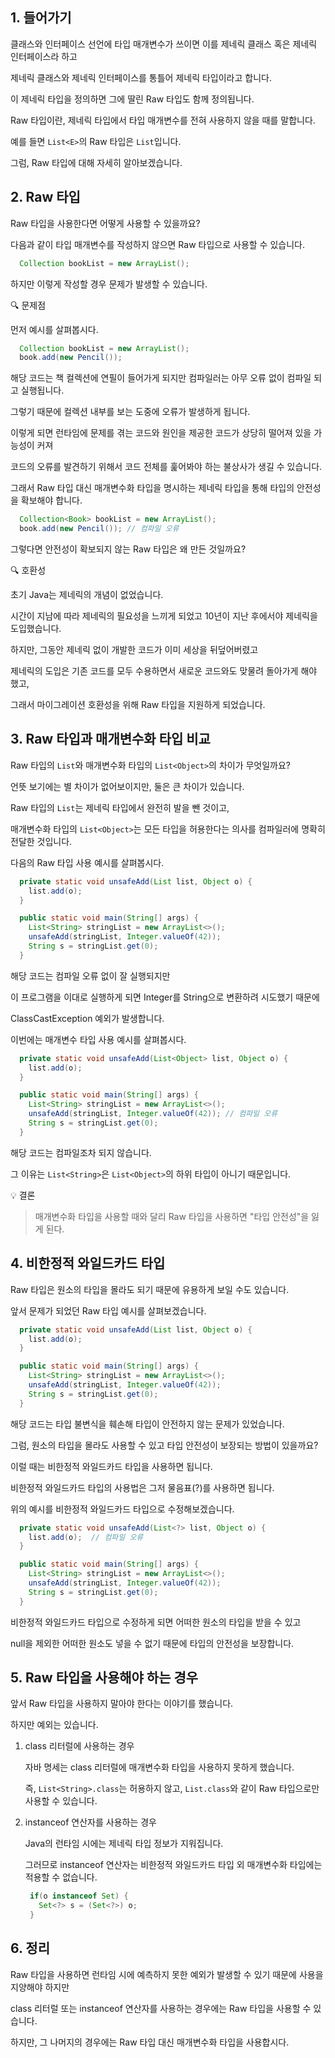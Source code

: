 ## 1. 들어가기

클래스와 인터페이스 선언에 타입 매개변수가 쓰이면 이를 제네릭 클래스 혹은 제네릭 인터페이스라 하고

제네릭 클래스와 제네릭 인터페이스를 통틀어 제네릭 타입이라고 합니다.

이 제네릭 타입을 정의하면 그에 딸린 Raw 타입도 함께 정의됩니다.

Raw 타입이란, 제네릭 타입에서 타입 매개변수를 전혀 사용하지 않을 때를 말합니다.

예를 들면 `List<E>`의 Raw 타입은 `List`입니다.

그럼, Raw 타입에 대해 자세히 알아보겠습니다.

## 2. Raw 타입

Raw 타입을 사용한다면 어떻게 사용할 수 있을까요?

다음과 같이 타입 매개변수를 작성하지 않으면 Raw 타입으로 사용할 수 있습니다.

```java
  Collection bookList = new ArrayList();
```

하지만 이렇게 작성할 경우 문제가 발생할 수 있습니다.

🔍 문제점

먼저 예시를 살펴봅시다.

```java
  Collection bookList = new ArrayList();
  book.add(new Pencil());
```

해당 코드는 책 컬렉션에 연필이 들어가게 되지만 컴파일러는 아무 오류 없이 컴파일 되고 실행됩니다.

그렇기 때문에 컬렉션 내부를 보는 도중에 오류가 발생하게 됩니다.

이렇게 되면 런타임에 문제를 겪는 코드와 원인을 제공한 코드가 상당히 떨어져 있을 가능성이 커져

코드의 오류를 발견하기 위해서 코드 전체를 훑어봐야 하는 불상사가 생길 수 있습니다.

그래서 Raw 타입 대신 매개변수화 타입을 명시하는 제네릭 타입을 통해 타입의 안전성을 확보해야 합니다.

```java
  Collection<Book> bookList = new ArrayList();
  book.add(new Pencil()); // 컴파일 오류
```

그렇다면 안전성이 확보되지 않는 Raw 타입은 왜 만든 것일까요?

🔍 호환성

초기 Java는 제네릭의 개념이 없었습니다.

시간이 지남에 따라 제네릭의 필요성을 느끼게 되었고 10년이 지난 후에서야 제네릭을 도입했습니다.

하지만, 그동안 제네릭 없이 개발한 코드가 이미 세상을 뒤덮어버렸고

제네릭의 도입은 기존 코드를 모두 수용하면서 새로운 코드와도 맞물려 돌아가게 해야 했고,

그래서 마이그레이션 호환성을 위해 Raw 타입을 지원하게 되었습니다.

## 3. Raw 타입과 매개변수화 타입 비교

Raw 타입의 `List`와 매개변수화 타입의 `List<Object>`의 차이가 무엇일까요?

언뜻 보기에는 별 차이가 없어보이지만, 둘은 큰 차이가 있습니다.

Raw 타입의 `List`는 제네릭 타입에서 완전히 발을 뺀 것이고,

매개변수화 타입의 `List<Object>`는 모든 타입을 허용한다는 의사를 컴파일러에 명확히 전달한 것입니다.

다음의 Raw 타입 사용 예시를 살펴봅시다.

```java
  private static void unsafeAdd(List list, Object o) {
    list.add(o);
  }

  public static void main(String[] args) {
    List<String> stringList = new ArrayList<>();
    unsafeAdd(stringList, Integer.valueOf(42));
    String s = stringList.get(0);
  }
```

해당 코드는 컴파일 오류 없이 잘 실행되지만 

이 프로그램을 이대로 실행하게 되면 Integer를 String으로 변환하려 시도했기 때문에

ClassCastException 예외가 발생합니다.

이번에는 매개변수 타입 사용 예시를 살펴봅시다.

```java
  private static void unsafeAdd(List<Object> list, Object o) {
    list.add(o);
  }

  public static void main(String[] args) {
    List<String> stringList = new ArrayList<>();
    unsafeAdd(stringList, Integer.valueOf(42)); // 컴파일 오류
    String s = stringList.get(0);
  }
```

해당 코드는 컴파일조차 되지 않습니다.

그 이유는 `List<String>`은 `List<Object>`의 하위 타입이 아니기 때문입니다.

💡 결론

> 매개변수화 타입을 사용할 때와 달리 Raw 타입을 사용하면 "타입 안전성"을 잃게 된다.

## 4. 비한정적 와일드카드 타입

Raw 타입은 원소의 타입을 몰라도 되기 때문에 유용하게 보일 수도 있습니다.

앞서 문제가 되었던 Raw 타입 예시를 살펴보겠습니다.

```java
  private static void unsafeAdd(List list, Object o) {
    list.add(o);
  }

  public static void main(String[] args) {
    List<String> stringList = new ArrayList<>();
    unsafeAdd(stringList, Integer.valueOf(42));
    String s = stringList.get(0);
  }
```

해당 코드는 타입 불변식을 훼손해 타입이 안전하지 않는 문제가 있었습니다.

그럼, 원소의 타입을 몰라도 사용할 수 있고 타입 안전성이 보장되는 방법이 있을까요?

이럴 때는 비한정적 와일드카드 타입을 사용하면 됩니다.

비한정적 와일드카드 타입의 사용법은 그저 물음표(?)를 사용하면 됩니다.

위의 예시를 비한정적 와일드카드 타입으로 수정해보겠습니다.

```java
  private static void unsafeAdd(List<?> list, Object o) {
    list.add(o);  // 컴파일 오류
  }

  public static void main(String[] args) {
    List<String> stringList = new ArrayList<>();
    unsafeAdd(stringList, Integer.valueOf(42));
    String s = stringList.get(0);
  }
```

비한정적 와일드카드 타입으로 수정하게 되면 어떠한 원소의 타입을 받을 수 있고

null을 제외한 어떠한 원소도 넣을 수 없기 때문에 타입의 안전성을 보장합니다.

## 5. Raw 타입을 사용해야 하는 경우

앞서 Raw 타입을 사용하지 말아야 한다는 이야기를 했습니다.

하지만 예외는 있습니다.

1. class 리터럴에 사용하는 경우

   자바 명세는 class 리터럴에 매개변수화 타입을 사용하지 못하게 했습니다.

   즉, `List<String>.class`는 허용하지 않고, `List.class`와 같이 Raw 타입으로만 사용할 수 있습니다.

2. instanceof 연산자를 사용하는 경우

   Java의 런타임 시에는 제네릭 타입 정보가 지워집니다.
   
   그러므로 instanceof 연산자는 비한정적 와일드카드 타입 외 매개변수화 타입에는 적용할 수 없습니다.

   ```java
    if(o instanceof Set) {
      Set<?> s = (Set<?>) o;
    }
   ```

## 6. 정리

Raw 타입을 사용하면 런타임 시에 예측하지 못한 예외가 발생할 수 있기 때문에 사용을 지양해야 하지만

class 리터럴 또는 instanceof 연산자를 사용하는 경우에는 Raw 타입을 사용할 수 있습니다.

하지만, 그 나머지의 경우에는 Raw 타입 대신 매개변수화 타입을 사용합시다.